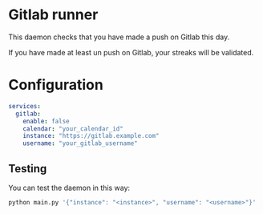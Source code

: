 Gitlab runner
=============

This daemon checks that you have made a push on Gitlab this day.

If you have made at least un push on Gitlab, your streaks will be validated.

Configuration
=============
```yml
services:
  gitlab:
    enable: false
    calendar: "your_calendar_id"
    instance: "https://gitlab.example.com"
    username: "your_gitlab_username"
```

Testing
-------
You can test the daemon in this way:
```bash
python main.py '{"instance": "<instance>", "username": "<username>"}'
```
